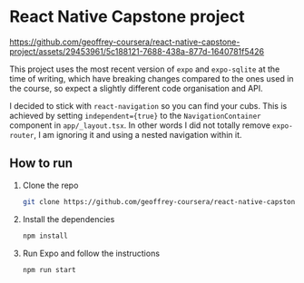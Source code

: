 # React Native Capstone project

https://github.com/geoffrey-coursera/react-native-capstone-project/assets/29453961/5c188121-7688-438a-877d-1640781f5426

This project uses the most recent version of `expo` and `expo-sqlite` at the time of writing, which have breaking changes compared to the ones used in the course, so expect a slightly different code organisation and API.

I decided to stick with `react-navigation` so you can find your cubs. This is achieved by setting `independent={true}` to the `NavigationContainer` component in `app/_layout.tsx`. In other words I did not totally remove `expo-router`, I am ignoring it and using a nested navigation within it.

## How to run

1) Clone the repo
    ```bash
    git clone https://github.com/geoffrey-coursera/react-native-capstone-project.git
    ```
1) Install the dependencies
    ```bash
    npm install
    ```
1) Run Expo and follow the instructions
    ```bash
    npm run start
    ```
